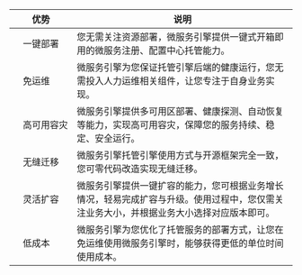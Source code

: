 <table>
<thead>
<tr>
<th colspan="2"><center>优势</center></th>
<th><center>说明</center></th>
</tr>
</thead>
<tbody><tr>
<td><img src="https://main.qcloudimg.com/raw/cc3f6f55e9dd29466cadf42a69742fc5.svg" alt=""></td>
<td>一键部署</td>
<td>您无需关注资源部署，微服务引擎提供一键式开箱即用的微服务注册、配置中心托管能力。</td>
</tr>
<tr>
<td><img src="https://main.qcloudimg.com/raw/897f91e4ff1dd2b5c3c9efa6ff4f99b4.svg" alt=""></td>
<td>免运维</td>
<td>微服务引擎为您保证托管引擎后端的健康运行，您无需投入人力运维相关组件，让您专注于自身业务实现。</td>
</tr>
<tr>
<td><img src="https://main.qcloudimg.com/raw/85de7bd3a9e6eeec857bcbec4edbf791.svg" alt=""></td>
<td><nobr>高可用容灾</nobr></td>
<td>微服务引擎提供多可用区部署、健康探测、自动恢复等能力，实现高可用容灾，保障您的服务持续、稳定、安全运行。</td>
</tr>
<tr>
<td><img src="https://main.qcloudimg.com/raw/e57b9fcfe6634870c217ba7655264576.svg" alt=""></td>
<td>无缝迁移</td>
<td>微服务引擎托管引擎使用方式与开源框架完全一致，您可零代码改造实现无缝迁移。</td>
</tr>
<tr>
<td><img src="https://main.qcloudimg.com/raw/f0ceb547ead95b545ae35238037503dc.svg" alt=""></td>
<td>灵活扩容</td>
<td>微服务引擎提供一键扩容的能力，您可根据业务增长情况，轻易完成扩容与升级。使用过程中，您仅需关注业务大小，并根据业务大小选择对应版本即可。</td>
</tr>
<tr>
<td><img src="https://main.qcloudimg.com/raw/f0a9d641bd08aebb2937931ed6a2a7ef.svg" alt=""></td>
<td>低成本</td>
<td>微服务引擎为您优化了托管服务的部署方式，让您在免运维使用微服务引擎时，能够获得更低的单位时间使用成本。</td>
</tr>
</tbody>
</table>

